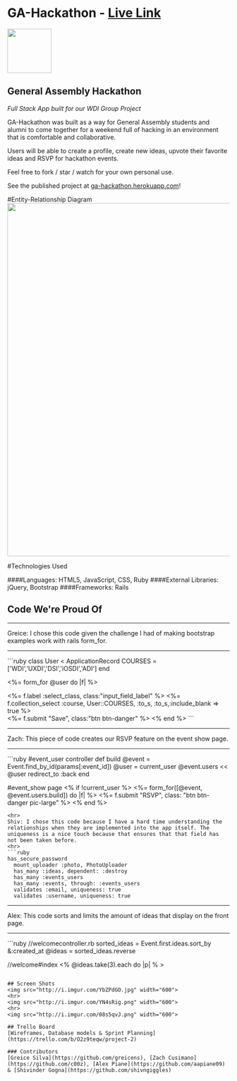 # GA-Hackathon - [Live Link](https://ga-hackathon.herokuapp.com/)

<img src="https://cloud.githubusercontent.com/assets/7833470/10423298/ea833a68-7079-11e5-84f8-0a925ab96893.png" width="100">

## General Assembly Hackathon

<i> Full Stack App built for our WDI Group Project </i>

GA-Hackathon was built as a way for General Assembly students and alumni to come together for a weekend full of hacking in an environment that is comfortable and collaborative.

Users will be able to create a profile, create new ideas, upvote their favorite ideas and RSVP for hackathon events.


Feel free to fork / star / watch for your own personal use.

See the published project at [ga-hackathon.herokuapp.com](https://ga-hackathon.herokuapp.com/)!

#Entity-Relationship Diagram
<img src="http://i.imgur.com/EvfVSwy.png" width="800">


#Technologies Used   

####Languages:
HTML5, JavaScript, CSS, Ruby
####External Libraries:
jQuery, Bootstrap
####Frameworks:
Rails


## Code We're Proud Of
<hr>
Greice: I chose this code given the challenge I had of making bootstrap examples work with rails form_for.
<hr>
```ruby
class User < ApplicationRecord
  COURSES = ['WDI','UXDI','DSI','iOSDI','ADI']
end

<%= form_for @user do |f| %>
 <div class="col-md-6">
     <%= f.label :select_class, class:"input_field_label"  %>
     <%= f.collection_select :course, User::COURSES, :to_s, :to_s,:include_blank => true %>
   </div>
 <%= f.submit "Save", class:"btn btn-danger" %>
<% end %>
```
<hr>
Zach: This piece of code creates our RSVP feature on the event show page.
<hr>
```ruby
#event_user controller
def build
  @event = Event.find_by_id(params[:event_id])
  @user = current_user
  @event.users << @user
  redirect_to :back
end

#event_show page
<% if !current_user %>
  <%= form_for([@event, @event.users.build]) do |f| %>
    <%= f.submit "RSVP", class: "btn btn-danger pic-large" %>
  <% end %>
```
<hr>
Shiv: I chose this code because I have a hard time understanding the relationships when they are implemented into the app itself. The uniqueness is a nice touch because that ensures that that field has not been taken before.
<hr>
```ruby
has_secure_password
  mount_uploader :photo, PhotoUploader
  has_many :ideas, dependent: :destroy
  has_many :events_users
  has_many :events, through: :events_users
  validates :email, uniqueness: true
  validates :username, uniqueness: true
```
<hr>
Alex: This code sorts and limits the amount of ideas that display on the front page.
<hr>
```ruby
//welcomecontroller.rb
sorted_ideas = Event.first.ideas.sort_by &:created_at
@ideas = sorted_ideas.reverse

//welcome#index
<% @ideas.take(3).each do |p| % >
```

## Screen Shots
<img src="http://i.imgur.com/YbZPdGO.jpg" width="600">
<hr>
<img src="http://i.imgur.com/YN4sRig.png" width="600">
<hr>
<img src="http://i.imgur.com/08s5qvJ.png" width="600">

## Trello Board
[Wireframes, Database models & Sprint Planning](https://trello.com/b/O2z9teqw/project-2)

### Contributors
[Greice Silva](https://github.com/greicens), [Zach Cusimano](https://github.com/c00z), [Alex Piane](https://github.com/aapiane09) & [Shivinder Gogna](https://github.com/shivngiggles)
